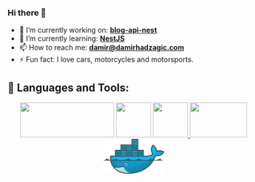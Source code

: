 ### Hi there 👋

- 🔭 I’m currently working on: <a href="https://github.com/XiovV/blog-api-nest" target="_blank">**blog-api-nest**</a>
- 🌱 I’m currently learning: <a href="https://nestjs.com/" target="_blank">**NestJS**</a>
- 📫 How to reach me: <a href="mailto:damir@damirhadzagic.com" target="_blank">**damir@damirhadzagic.com**</a>
- ⚡ Fun fact: I love cars, motorcycles and motorsports.


## 🚀 Languages and Tools:

<p align="center"> 
    <a href="https://go.dev/" target="_blank"> <img src="https://upload.wikimedia.org/wikipedia/commons/thumb/0/05/Go_Logo_Blue.svg/512px-Go_Logo_Blue.svg.png?20191207190041" height=70px width=188px></a>
    <a href="https://developer.mozilla.org/en-US/docs/Web/JavaScript" target="_blank"> <img src="https://upload.wikimedia.org/wikipedia/commons/thumb/9/99/Unofficial_JavaScript_logo_2.svg/512px-Unofficial_JavaScript_logo_2.svg.png?20141107110902" height=70px width=70px></a> 
    <a href="https://www.typescriptlang.org/" target="_blank"> <img src="https://upload.wikimedia.org/wikipedia/commons/thumb/4/4c/Typescript_logo_2020.svg/512px-Typescript_logo_2020.svg.png?20221110153201" height=70px width=70px> </a> 
    <a href="https://nodejs.org/en" target="_blank"> <img src="https://upload.wikimedia.org/wikipedia/commons/thumb/d/d9/Node.js_logo.svg/590px-Node.js_logo.svg.png?20170401104355" height=70px width=114px></a>
    <a href="https://www.docker.com/" target="_blank"> <img src="https://github.com/XiovV/XiovV/blob/main/docker_logo.png?raw=true" height=70px width=123px></a>
    
</p>
